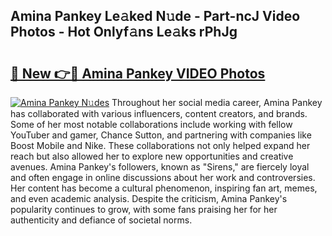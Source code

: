 ## Amina Pankey Le𝚊ked N𝚞de - Part-ncJ Video Photos - Hot Onlyf𝚊ns Le𝚊ks rPhJg

# <h2><a href="http://ac39202.deff.icu/?id=Amina+Pankey">🔗 New 👉🔴 Amina Pankey VIDEO Photos</a></h2>

[![Amina Pankey N𝚞des](https://i.imgur.com/rIISA9y.gif)](http://ac39202.deff.icu/?id=Amina+Pankey)
Throughout her social media career, Amina Pankey has collaborated with various influencers, content creators, and brands. Some of her most notable collaborations include working with fellow YouTuber and gamer, Chance Sutton, and partnering with companies like Boost Mobile and Nike. These collaborations not only helped expand her reach but also allowed her to explore new opportunities and creative avenues. Amina Pankey's followers, known as "Sirens," are fiercely loyal and often engage in online discussions about her work and controversies. Her content has become a cultural phenomenon, inspiring fan art, memes, and even academic analysis. Despite the criticism, Amina Pankey's popularity continues to grow, with some fans praising her for her authenticity and defiance of societal norms.
